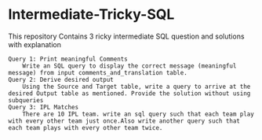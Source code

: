 # Intermediate-Tricky-SQL
This repository Contains 3 ricky intermediate SQL question and solutions with explanation
    
    Query 1: Print meaningful Comments
        Write an SQL query to display the correct message (meaningful message) from input comments_and_translation table.
    Query 2: Derive desired output
        Using the Source and Target table, write a query to arrive at the desired Output table as mentioned. Provide the solution without using subqueries
    Query 3: IPL Matches
        There are 10 IPL team. write an sql query such that each team play with every other team just once.Also write another query such that each team plays with every other team twice.

